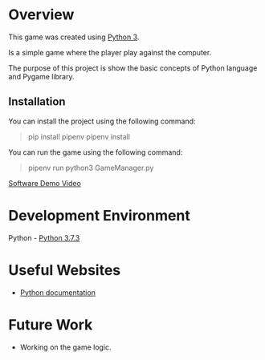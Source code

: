 # Overview

This game was created using [Python 3](https://www.python.org/).

Is a simple game where the player play against the computer.

The purpose of this project is show the basic concepts of Python language and Pygame library.

## Installation

You can install the project using the following command:

> pip install pipenv
> pipenv install

You can run the game using the following command:

> pipenv run python3 GameManager.py

[Software Demo Video]()

# Development Environment

Python - [Python 3.7.3](https://www.python.org/downloads/)

# Useful Websites

* [Python documentation](https://docs.python.org/3/tutorial/)

# Future Work

* Working on the game logic.